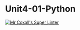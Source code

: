 # Unit4-01-Python
[![Mr Coxall's Super Linter](https://github.com/ICS3U-Programming-JoannaK/Unit4-01-Python/workflows/Mr%20Coxall's%20Super%20Linter/badge.svg)](https://github.com/ICS3U-Programming-JoannaK/Unit4-01-Python/actions/)
